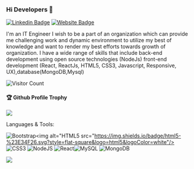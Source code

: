 
### Hi Developers 👋

[![Linkedin Badge](https://img.shields.io/badge/-SnehalChirmade-blue?style=flat-square&logo=Linkedin&logoColor=white&link=https://www.linkedin.com/in/snehal-chirmade-8b3a63216/)](https://www.linkedin.com/in/snehal-chirmade-8b3a63216/)
[![Website Badge](https://img.shields.io/badge/StackOverflow-SnehalChirmade-yellow)](https://stackexchange.com/users/22141035/snehal-chirmade)

I'm an
IT Engineer
I wish to be a part of an organization which can provide me challenging work and dynamic environment to utilize my best of knowledge and want to render my best efforts 
towards growth of organization. I have a wide range of skills that include back-end development using open source technologies (NodeJs) front-end development (React, ReactJs, HTML5, CSS3, Javascript, Responsive, UX),database(MongoDB,Mysql)

![Visitor Count](https://profile-counter.glitch.me/SnehalChirmade/count.svg)

<div>
  <h4>🏆 Github Profile Trophy</h4>
  <a href="https://github.com/ryo-ma/github-profile-trophy">
    <img src="https://github-profile-trophy.vercel.app/?username=SnehalChirmade&column=7"/>
  </a>
</div>

Languages & Tools:

<img alt="Bootstrap" src="https://img.shields.io/badge/bootstrap-%23563D7C.svg?style=flat-square&logo=bootstrap&logoColor=white"/><img alt="HTML5 src="https://img.shields.io/badge/html5-%23E34F26.svg?style=flat-square&logo=html5&logoColor=white"/><img alt="CSS3" src="https://img.shields.io/badge/css3-%231572B6.svg?style=flat-square&logo=css3&logoColor=white"/> <img alt="NodeJS" src="https://img.shields.io/badge/node.js-%2343853D.svg?style=flat-square&logo=node-dot-js&logoColor=white"/> <img alt="React" src="https://img.shields.io/badge/react-%2320232a.svg?style=flat-square&logo=react&logoColor=%2361DAFB"/><img alt="MySQL" src="https://img.shields.io/badge/mysql-%2300f.svg?style=flat-square&logo=mysql&logoColor=white"/> <img alt="MongoDB" src ="https://img.shields.io/badge/MongoDB-%234ea94b.svg style=flat square&logo=mongodb&logoColor=white"/>

![](https://activity-graph.herokuapp.com/graph?username=SnehalChirmade&theme=react-dark&area=true)
<!--

**SnehalChirmade/SnehalChirmade** is a ✨ _special_ ✨ repository because its `README.md` (this file) appears on your GitHub profile.

Here are some ideas to get you started:

- 🔭 I’m currently working on ...
- 🌱 I’m currently learning Full Stack Web Development
- 👯 I’m looking to collaborate on ...
- 🤔 I’m looking for help with ...
- 💬 Ask me about ...
- 📫 How to reach me: ...
- 😄 Pronouns: ...
- ⚡ Fun fact: ...
-->
